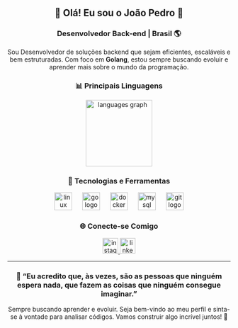 <h2 align="center">👋 Olá! Eu sou o João Pedro 🚀</h2>

<h3 align="center">Desenvolvedor Back-end | Brasil 🌎</h3>

<div align="center">
  <p>Sou Desenvolvedor de soluções backend que sejam eficientes, escaláveis e bem estruturadas. Com foco em <b>Golang</b>, estou sempre buscando evoluir e aprender mais sobre o mundo da programação.</p>
</div>

###

<div align="center">
  <h3>📊 Principais Linguagens</h3>
  <img src="https://github-readme-stats.vercel.app/api/top-langs?username=Garbelin3&locale=en&hide_title=false&layout=compact&card_width=320&langs_count=5&theme=dracula&hide_border=false" height="150" alt="languages graph"  />
</div>

###

<h3 align="center">🔧 Tecnologias e Ferramentas</h3>
<div align="center">
  <img src="https://cdn.jsdelivr.net/gh/devicons/devicon/icons/linux/linux-original.svg" height="40" alt="linux logo"  />
  <img width="15" />
  <img src="https://cdn.jsdelivr.net/gh/devicons/devicon/icons/go/go-original.svg" height="40" alt="go logo"  />
  <img width="15" />
  <img src="https://cdn.jsdelivr.net/gh/devicons/devicon/icons/docker/docker-original.svg" height="40" alt="docker logo"  />
  <img width="15" />
  <img src="https://cdn.jsdelivr.net/gh/devicons/devicon/icons/mysql/mysql-original.svg" height="40" alt="mysql logo"  />
  <img width="15" />
  <img src="https://cdn.jsdelivr.net/gh/devicons/devicon/icons/git/git-original.svg" height="40" alt="git logo"  />
</div>

### 

<h3 align="center">🌐 Conecte-se Comigo</h3>
<div align="center">
  <a href="https://www.instagram.com/garbeline.exe/" target="_blank">
    <img src="https://img.shields.io/static/v1?message=Instagram&logo=instagram&label=&color=E4405F&logoColor=white&labelColor=&style=for-the-badge" height="35" alt="instagram logo"  />
  </a>
  <a href="https://www.linkedin.com/in/jo%C3%A3o-pedro-garbeline-3a8814208/" target="_blank">
    <img src="https://img.shields.io/static/v1?message=LinkedIn&logo=linkedin&label=&color=0077B5&logoColor=white&labelColor=&style=for-the-badge" height="35" alt="linkedin logo"  />
  </a>
</div>

---

<div align="center">
  <h3>💬 “Eu acredito que, às vezes, são as pessoas que ninguém espera nada, que fazem as coisas que ninguém consegue imaginar.”</h3>
  <p>Sempre buscando aprender e evoluir. Seja bem-vindo ao meu perfil e sinta-se à vontade para analisar códigos. Vamos construir algo incrível juntos! 🚀</p>
</div>
